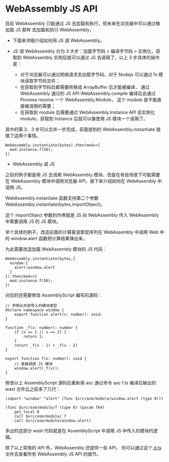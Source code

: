 # WebAssembly JS API

目前 WebAssembly 只能通过 JS 去加载和执行，但未来在浏览器中可以通过像加载 JS 那样 <script src='f.wasm'></script> 去加载和执行 WebAssembly，

- 下面来详细介绍如何用 JS 调 WebAssembly。

- JS 调 WebAssembly 分为 3 大步：加载字节码 > 编译字节码 > 实例化，获取到 WebAssembly 实例后就可以通过 JS 去调用了，以上 3 步具体的操作是：

  - 对于浏览器可以通过网络请求去加载字节码，对于 Nodejs 可以通过 fs 模块读取字节码文件；
  - 在获取到字节码后都需要转换成 ArrayBuffer 后才能被编译，
    通过 WebAssembly 通过的 JS API WebAssembly.compile 编译后会通过 Promise resolve 一个 WebAssembly.Module，
    这个 module 是不能直接被调用的需要；
  - 在获取到 module 后需要通过 WebAssembly.Instance API 去实例化 module，获取到 Instance 后就可以像使用 JS 模块一个调用了。

其中的第 2、3 步可以合并一步完成，前面提到的 WebAssembly.instantiate 就做了这两个事情。

```
WebAssembly.instantiate(bytes).then(mod=>{
  mod.instance.f(50);
})
```

- WebAssembly 调 JS

之前的例子都是用 JS 去调用 WebAssembly 模块，但是在有些场景下可能需要在 WebAssembly 模块中调用浏览器 API，接下来介绍如何在 WebAssembly 中调用 JS。

WebAssembly.instantiate 函数支持第二个参数 WebAssembly.instantiate(bytes,importObject)，

这个 importObject 参数的作用就是 JS 向 WebAssembly 传入 WebAssembly 中需要调用 JS 的 JS 模块。

举个具体的例子，改造前面的计算斐波那契序列在 WebAssembly 中调用 Web 中的 window.alert 函数把计算结果弹出来，

为此需要改造加载 WebAssembly 模块的 JS 代码：

```
WebAssembly.instantiate(bytes,{
  window:{
    alert:window.alert
  }
}).then(mod=>{
  mod.instance.f(50);
})
```

对应的还需要修改 AssemblyScript 编写的源码：

```
// 声明从外部导入的模块类型
declare namespace window {
    export function alert(v: number): void;
}
 
function _f(x: number): number {
    if (x == 1 || x == 2) {
        return 1;
    }
    return _f(x - 1) + _f(x - 2)
}
 
export function f(x: number): void {
    // 直接调用 JS 模块
    window.alert(_f(x));
}
```

修改以上 AssemblyScript 源码后重新用 asc 通过命令 asc f.ts 编译后输出的 wast 文件比之前多了几行：

```
(import "window" "alert" (func $src/asm/module/window.alert (type 0)))
 
(func $src/asm/module/f (type 0) (param f64)
    get_local 0
    call $src/asm/module/_f
    call $src/asm/module/window.alert)
```
多出的这部分 wast 代码就是在 AssemblyScript 中调用 JS 中传入的模块的逻辑。

除了以上常用的 API 外，WebAssembly 还提供一些 API，
你可以通过这个[ d.ts ](https://github.com/01alchemist/webassembly-types/blob/master/webassembly.d.ts)文件去查看所有 WebAssembly JS API 的细节。
